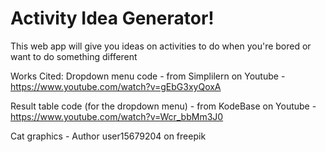 # Activity Idea Generator!

This web app will give you ideas on activities to do when you're bored or want to do something different

Works Cited:
Dropdown menu code - from Simplilern on Youtube - https://www.youtube.com/watch?v=gEbG3xyQoxA

Result table code (for the dropdown menu) - from KodeBase on Youtube - https://www.youtube.com/watch?v=Wcr_bbMm3J0

Cat graphics - Author user15679204 on freepik 
